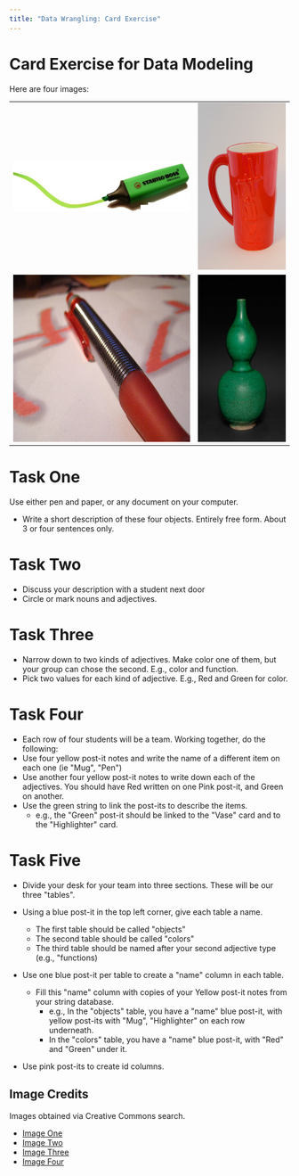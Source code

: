 ```yaml
---
title: "Data Wrangling: Card Exercise"
---
```

Card Exercise for Data Modeling
===================================

Here are four images:

<table>
<tr>
  <td><img src="images/image_one.png" alt="Image one" width="400"></td>
  <td><img src="images/image_two.jpg" alt="Image two" height="300"></td>
</tr>
<tr>
  <td><img src="images/image_three.jpg" alt="Image three" height="300"></td>
  <td><img src="images/image_four.jpg" alt="Image three" height="300"></td>
</tr>
</table>

# Task One

Use either pen and paper, or any document on your computer.

- Write a short description of these four objects. Entirely free form.  About 3 or four sentences only.

# Task Two 

- Discuss your description with a student next door
- Circle or mark nouns and adjectives.

# Task Three

- Narrow down to two kinds of adjectives. Make color one of them, but your group can chose the second. E.g., color and function.
- Pick two values for each kind of adjective. E.g., Red and Green for color.

# Task Four
- Each row of four students will be a team. Working together, do the following:
- Use four yellow post-it notes and write the name of a different item on each one (ie "Mug", "Pen")
- Use another four yellow post-it notes to write down each of the adjectives. You should have Red written on one Pink post-it, and Green on another.
- Use the green string to link the post-its to describe the items. 
    - e.g., the "Green" post-it should be linked to the "Vase" card and to the "Highlighter" card.

# Task Five
- Divide your desk for your team into three sections. These will be our three "tables".
- Using a blue post-it in the top left corner, give each table a name.
    - The first table should be called "objects"
    - The second table should be called "colors"
    - The third table should be named after your second adjective type (e.g., "functions)

- Use one blue post-it per table to create a "name" column in each table.
    - Fill this "name" column with copies of your Yellow post-it notes from your string database.
        - e.g., In the "objects" table, you have a "name" blue post-it, with yellow post-its with "Mug", "Highlighter" on each row underneath.
        - In the "colors" table, you have a "name" blue post-it, with "Red" and "Green" under it.

- Use pink post-its to create id columns.

## Image Credits

Images obtained via Creative Commons search.

- [Image One](https://www.flickr.com/photos/42931449@N07/5418401602)
- [Image Two](https://www.flickr.com/photos/35034356271@N01/358656424)
- [Image Three](https://www.flickr.com/photos/31663765@N00/2926501952)
- [Image Four](https://commons.wikimedia.org/w/index.php?curid=77116345)
